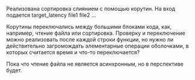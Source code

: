Реализована сортировка слиянием с помощью корутин. На вход подается target_latency file1 file2 ...

Корутины переключались между большими блоками кода, как, например, чтение файла или сортировка. Проверку и переключение можно реализовать после каждой строки функции, но нужно ли действительно загромождать элементарные операции оболочками, в которых считается время и что-то переключается?

Пока что чтение файла не является асинхронным, но в перспективе будет.

